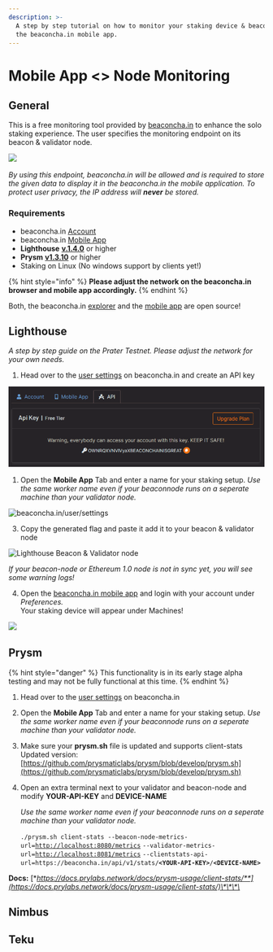 ```yaml
---
description: >-
  A step by step tutorial on how to monitor your staking device & beaconnode on
  the beaconcha.in mobile app.
---
```


# Mobile App &lt;&gt; Node Monitoring

## General

This is a free monitoring tool provided by [beaconcha.in](https://beaconcha.in/) to enhance the solo staking experience. The user specifies the monitoring endpoint on its beacon & validator node.  


![](../.gitbook/assets/image%20%28209%29.png)

_By using this endpoint, beaconcha.in will be allowed and is required to store the given data to display it in the beaconcha.in the mobile application. To protect user privacy, the IP address will **never** be stored._  


### **Requirements**

* beaconcha.in [Account](https://beaconcha.in/register) 
* beaconcha.in [Mobile App](https://beaconcha.in/mobile) 
* **Lighthouse**  [**v.1.4.0**](https://github.com/sigp/lighthouse/releases) or higher
* **Prysm** [**v1.3.10**](https://github.com/prysmaticlabs/prysm/releases) or higher
* Staking on Linux \(No windows support by clients yet!\)

{% hint style="info" %}
**Please adjust the network on the beaconcha.in browser and mobile app accordingly.**
{% endhint %}

Both, the beaconcha.in [explorer](https://github.com/gobitfly/eth2-beaconchain-explorer) and the [mobile app](https://github.com/gobitfly/eth2-beaconchain-explorer-app) are open source!

## Lighthouse

_A step by step guide on the Prater Testnet. Please adjust the network for your own needs._

1. Head over to the [user settings](https://beaconcha.in/user/settings) on beaconcha.in and create an API key 

![](../.gitbook/assets/image%20%2811%29.png)

1. Open the **Mobile App** Tab and enter a name for your staking setup.  _Use the same worker name even if your beaconnode runs on a seperate machine than your validator node._

![beaconcha.in/user/settings](../.gitbook/assets/grafik%20%282%29.png)

3. Copy the generated flag and paste it add it to your beacon & validator node

![Lighthouse Beacon &amp; Validator node](../.gitbook/assets/grafik%20%281%29.png)

_If your beacon-node or Ethereum 1.0 node is not in sync yet, you will see some warning logs!_

4. Open the [beaconcha.in mobile app](https://beaconcha.in/mobile) and login with your account under _Preferences._  
     Your staking device will appear under Machines!  


![](../.gitbook/assets/grafik%20%285%29.png)

## Prysm

{% hint style="danger" %}
This functionality is in its early stage alpha testing and may not be fully functional at this time.
{% endhint %}

1. Head over to the [user settings](https://beaconcha.in/user/settings) on beaconcha.in 
2. Open the **Mobile App** Tab and enter a name for your staking setup.  _Use the same worker name even if your beaconnode runs on a seperate machine than your validator node._ 
3. Make sure your **prysm.sh** file is updated and supports client-stats Updated version: [https://github.com/prysmaticlabs/prysm/blob/develop/prysm.sh](https://github.com/prysmaticlabs/prysm/blob/develop/prysm.sh) 
4. Open an extra terminal next to your validator and beacon-node and modify **YOUR-API-KEY** and **DEVICE-NAME**  


   _Use the same worker name even if your beaconnode runs on a seperate machine than your validator node._

  
   `./prysm.sh client-stats --beacon-node-metrics-url=`[`http://localhost:8080/metrics`](http://localhost:8080/metrics) `--validator-metrics-url=`[`http://localhost:8081/metrics`](http://localhost:8081/metrics) `--clientstats-api-url=https://beaconcha.in/api/v1/stats/`**`<YOUR-API-KEY>`**`/`**`<DEVICE-NAME>`**

**Docs:** [**https://docs.prylabs.network/docs/prysm-usage/client-stats/**](https://docs.prylabs.network/docs/prysm-usage/client-stats/)\*\*\*\*

## Nimbus 



## Teku

